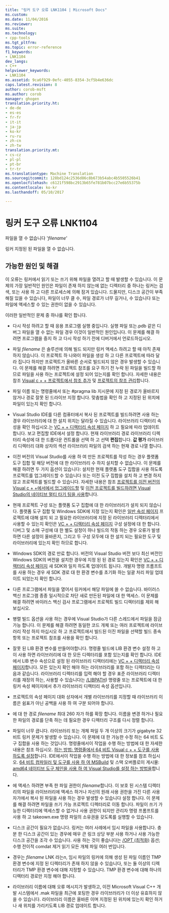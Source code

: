 ```yaml
---
title: "링커 도구 오류 LNK1104 | Microsoft Docs"
ms.custom: 
ms.date: 11/04/2016
ms.reviewer: 
ms.suite: 
ms.technology:
- cpp-tools
ms.tgt_pltfrm: 
ms.topic: error-reference
f1_keywords:
- LNK1104
dev_langs:
- C++
helpviewer_keywords:
- LNK1104
ms.assetid: 9ca6f929-0efc-4055-8354-3cf5b4e636dc
caps.latest.revision: 8
author: corob-msft
ms.author: corob
manager: ghogen
translation.priority.ht:
- de-de
- es-es
- fr-fr
- it-it
- ja-jp
- ko-kr
- ru-ru
- zh-cn
- zh-tw
translation.priority.mt:
- cs-cz
- pl-pl
- pt-br
- tr-tr
ms.translationtype: Machine Translation
ms.sourcegitcommit: 128bd124c2536d86c8b673b54abc4b5505526b41
ms.openlocfilehash: c6121f598bc2913b65fe781b07bcc27e6b55375b
ms.contentlocale: ko-kr
ms.lasthandoff: 05/10/2017

---
```

# <a name="linker-tools-error-lnk1104"></a>링커 도구 오류 LNK1104
파일을 열 수 없습니다 '*filename*'  
  
링커 지정된 된 파일을 열 수 없습니다.  
  
## <a name="possible-causes-and-solutions"></a>가능한 원인 및 해결
  
이 오류는 링커에서 읽기 또는 쓰기 위해 파일을 열려고 할 때 발생할 수 있습니다. 이 문제의 가장 일반적인 원인은 파일이 존재 하지 않는에 없는 디렉터리 중 하나는 링커는 검색, 또는 사용 하 고 다른 프로세스에 의해 잠겨 있습니다. 드물지만, 디스크 공간이 부족 해질 있을 수 있습니다, 파일이 너무 클 수, 파일 경로가 너무 길거나, 수 있습니다 또는 파일에 액세스할 수 있는 권한이 없을 수 있습니다.  

이러한 일반적인 문제 중 하나를 확인 합니다.  

-   다시 작성 하려고 할 때 응용 프로그램 실행 중입니다. 실행 파일 또는.pdb 같은 디버그 파일을 열 수 없는 파일 경우 이것이 일반적인 원인입니다. 이 문제를 해결 하려면 프로그램을 중지 하 고 다시 작성 하기 전에 디버거에서 언로드하십시오.  
  
-   파일 *filename* 은 솔루션에 의해 빌드 되지만 링커 액세스 하려고 할 때 아직 존재 하지 않습니다. 이 프로젝트 하 나와이 파일을 생성 하 고 다른 프로젝트에 따라 달라 집니다 하지만 프로젝트가 올바른 순서로 빌드되지 않은 경우 발생할 수 있습니다. 이 문제를 해결 하려면 프로젝트 참조를 요구 하기 전 누락 된 파일을 빌드할 하므로 파일을 사용 하는 프로젝트에 설정 되어 있는지를 확인 합니다. 자세한 내용은 참조 [Visual c + + 프로젝트에서 참조 추가](../../ide/adding-references-in-visual-cpp-projects.md) 및 [프로젝트의 참조 관리](/visualstudio/ide/managing-references-in-a-project)합니다.  
  
-   파일 이름 또는 명령줄에서 또는 #pragma lib 지시문에 지정 된 경로가 올바르지 않거나 경로 잘못 된 드라이브 지정 합니다. 맞춤법을 확인 하 고 지정된 된 위치에 파일이 있는지 확인 합니다.  
  
-   Visual Studio IDE를 다른 컴퓨터에서 복사 된 프로젝트를 빌드하려면 사용 하는 경우 라이브러리에 대 한 설치 위치는 달라질 수 있습니다. 라이브러리 디렉터리 속성을 확인 하십시오.는 [VC + + 디렉터리 속성 페이지](../../ide/vcpp-directories-property-page.md) 하 고 필요에 따라 업데이트 합니다. 보고 편집할 IDE에서 설정 합니다. 현재 라이브러리 경로 라이브러리 디렉터리 속성에 대 한 드롭다운 컨트롤을 선택 하 고 선택 **편집**합니다. **값 평가** 라이브러리 디렉터리 대화 상자의 섹션 라이브러리 파일의 검색 하는 현재 경로 나열 합니다.  
  
-   이전 버전의 Visual Studio를 사용 하 여 만든 프로젝트를 작성 하는 경우 플랫폼 도구 집합 및 해당 버전에 대 한 라이브러리 수 하지 설치할 수 없습니다. 이 문제를 해결 하려면 두 가지 옵션이 있습니다: 설치한 현재 플랫폼 도구 집합을 사용 하도록 프로젝트를 업그레이드할 수 있습니다 또는 이전 도구 집합을 설치 하 고 변경 하지 않고 프로젝트를 빌드할 수 있습니다. 자세한 내용은 참조 [프로젝트를 이전 버전의 Visual c + +에서에서 업그레이드할](../../porting/upgrading-projects-from-earlier-versions-of-visual-cpp.md) 및 [이전 프로젝트를 빌드하려면 Visual Studio의 네이티브 멀티 타기 팅을 사용](../../porting/use-native-multi-targeting.md)합니다.
  
-   현재 프로젝트 구성 또는 플랫폼 도구 집합에 대 한 라이브러리가 설치 되지 않습니다. 플랫폼 도구 집합 및 Windows SDK에 지정 있는지 확인은 [일반 속성 페이지](../../ide/general-property-page-project.md) 프로젝트에 대해 설치 되 고 필요한 라이브러리에 지정 된 라이브러리 디렉터리에서 사용할 수 있는지 확인은 [VC + + 디렉터리 속성 페이지](../../ide/vcpp-directories-property-page.md) 구성 설정에 대 한 합니다. 디버그 및 소매 구성에 대 한 별도 설정이 하나 빌드의 작동 하는 경우 오류가 발생 하면 다른 설정이 올바른지, 그리고 두 구성 모두에 대 한 설치 되는 필요한 도구 및 라이브러리에 있는지 확인 하므로 합니다.  
  
-   Windows SDK의 경로 만료 합니다. 버전의 Visual Studio 버전 보다 최신 버전인 Windows SDK의 버전을 설치한 경우에 지정 된 된 경로 있는지 확인은 [VC + + 디렉터리 속성 페이지](../../ide/vcpp-directories-property-page.md) 새 SDK와 일치 하도록 업데이트 됩니다. 개발자 명령 프롬프트를 사용 하는 경우 새 SDK 경로 대 한 환경 변수를 초기화 하는 일괄 처리 파일 업데이트 되었는지 확인 합니다.  
  
-   다른 프로그램에서 파일을 열어서 링커에서 해당 파일에 쓸 수 없습니다. 바이러스 백신 프로그램 종종 일시적으로 차단 새로 만든된 파일에 대 한 액세스. 이 문제를 해결 하려면 바이러스 백신 검사 프로그램에서 프로젝트 빌드 디렉터리를 제외 해 보십시오.  
  
-   병렬 빌드 옵션을 사용 하는 경우에 Visual Studio가 다른 스레드에서 파일을 잠금 가능 합니다. 이 문제를 해결 하려면 동일한 코드 개체 또는 여러 프로젝트에 라이브러리 작성 하지 마십시오 하 고 프로젝트에서 빌드된 이진 파일을 선택할 빌드 종속 항목 또는 프로젝트 참조를 사용을 확인 합니다.  
  
-   잘못 된 LIB 환경 변수를 만들어야합니다. 명령줄 빌드에 LIB 환경 변수 설정 하 고이 사용 하면 라이브러리에 대 한 모든 디렉터리를 포함 있는지를 확인 합니다. IDE에서 LIB 변수 속성으로 설정 된 라이브러리 디렉터리에는 [VC + + 디렉터리 속성 페이지](../../ide/vcpp-directories-property-page.md)합니다. 모든 있는지 확인 해야 하는 라이브러리를 포함 하는 디렉터리는 다음과 같습니다. 라이브러리 디렉터리를 입력 해야 할 경우 표준 라이브러리 디렉터리를 재정의 하는, 사용할 수 있습니다는 [/LIBPATH](../../build/reference/libpath-additional-libpath.md)) 명령줄 또는 프로젝트에 대 한 링커 속성 페이지에서 추가 라이브러리 디렉터리 속성 옵션입니다.  
  
-   프로젝트의 속성 페이지 대화 상자에서 개별 라이브러리를 지정할 때 라이브러리 이름은 쉼표가 아닌 공백을 사용 하 여 구분 되어야 합니다.  
  
-   에 대 한 경로 *filename* 최대 260 자가 하를 확장 합니다. 이름을 변경 하거나 필요한 파일의 경로를 단축 하는 데 필요한 경우 디렉터리 구조를 다시 정렬 합니다.  
  
-   파일이 너무 큽니다. 라이브러리 또는 개체 파일 두 개 이상의 크기가 gigabyte 32 비트 링커 문제가 발생할 수 있습니다. 이 문제에 대 한 가능한 수정 하는 64 비트 도구 집합을 사용 하는 것입니다. 명령줄에서이 작업을 수행 하는 방법에 대 한 자세한 내용은 참조 하십시오. [하는 방법: 명령줄에서 64 비트 Visual c + + 도구를 사용 하도록 설정](../../build/how-to-enable-a-64-bit-visual-cpp-toolset-on-the-command-line.md)합니다. IDE에서이 작업을 수행 하는 방법에 대 한 정보를 참조 하십시오. [64 비트 컴파일러 및 도구를 사용 하 여 MSBuild](../../build/walkthrough-using-msbuild-to-create-a-visual-cpp-project.md#using-msbuild-to-build-your-project) 및 스택 오버플로이 게시물: [amd64 네이티브 도구 체인을 사용 하 여 Visual Studio를 설정 하는 방법을](http://stackoverflow.com/questions/19820718/how-to-make-visual-studio-use-the-native-amd64-toolchain/23793055)합니다.  
  
-   에 액세스 하려면 부족 한 파일 권한이 *filename*합니다. 이 보호 된 시스템 디렉터리의 파일을 라이브러리에 액세스 하거나 자신의 원래 사용 권한을 가진 다른 사용자가에서 복사 된 파일을 사용 하는 경우 발생할 수 있습니다 설정 합니다. 이 문제를 해결 하려면 파일을 쓰기 가능 프로젝트 디렉터리로 이동 합니다. 파일이 쓰기 가능한 디렉터리에 액세스할 수 없거나 사용 권한이 되지만 관리자 명령 프롬프트를 사용 하 고 takeown.exe 명령 파일의 소유권을 갖도록를 실행할 수 있습니다.  
  
-   디스크 공간이 필요가 없습니다. 링커는 여러 사례에서 임시 파일을 사용합니다. 충분 한 디스크 공간이 있는 경우에 매우 큰 링크 상당 부분 사용 하거나 사용 가능한 디스크 공간을 조각 수 있습니다. 사용 하는 것이 좋습니다는 [/OPT (최적화)](../../build/reference/opt-optimizations.md) 옵션; 수행 전이적 comdat 제거 읽기 모든 개체 파일 여러 번입니다.  
  
-   경우는 *filename* LNK 라는*n*, 임시 파일의 링커에 의해 생성 된 파일 이름인 TMP 환경 변수에 지정 된 디렉터리가 존재 하지 않을 수 있습니다, 또는 둘 이상의 디렉터리가 TMP 환경 변수에 대해 지정할 수 있습니다. TMP 환경 변수에 대해 하나의 디렉터리 경로만 지정 해야 합니다.  
  
-   라이브러리 이름에 대해 오류 메시지가 발생하고, 이전 Microsoft Visual C++ 개발 시스템에서 .mak 파일을 최근에 포팅한 경우 라이브러리가 더 이상 유효하지 않을 수 있습니다. 라이브러리 이름은 올바른 이며 지정된 된 위치에 있는지 확인 하거나 새 위치를 가리키도록 LIB 경로 업데이트 합니다.  

